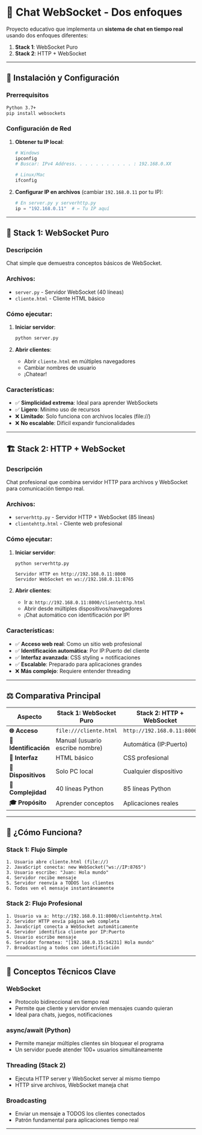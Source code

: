 # 📡 Chat WebSocket - Dos enfoques

Proyecto educativo que implementa un **sistema de chat en tiempo real** usando dos enfoques diferentes:

1. **Stack 1**: WebSocket Puro 
2. **Stack 2**: HTTP + WebSocket 

---

## 🚀 Instalación y Configuración

### Prerrequisitos
```bash
Python 3.7+
pip install websockets
```

### Configuración de Red
1. **Obtener tu IP local**:
   ```bash
   # Windows
   ipconfig
   # Buscar: IPv4 Address. . . . . . . . . . . : 192.168.0.XX
   
   # Linux/Mac
   ifconfig
   ```

2. **Configurar IP en archivos** (cambiar `192.168.0.11` por tu IP):
   ```python
   # En server.py y serverhttp.py
   ip = "192.168.0.11"  # ← Tu IP aquí
   ```

---

## 🔧 Stack 1: WebSocket Puro

### **Descripción**
Chat simple que demuestra conceptos básicos de WebSocket.

### **Archivos**:
- `server.py` - Servidor WebSocket (40 líneas)
- `cliente.html` - Cliente HTML básico

### **Cómo ejecutar**:

1. **Iniciar servidor**:
   ```bash
   python server.py
   ```

2. **Abrir clientes**:
   - Abrir `cliente.html` en múltiples navegadores
   - Cambiar nombres de usuario
   - ¡Chatear!

### **Características**:
- ✅ **Simplicidad extrema**: Ideal para aprender WebSockets
- ✅ **Ligero**: Mínimo uso de recursos
- ❌ **Limitado**: Solo funciona con archivos locales (file://)
- ❌ **No escalable**: Difícil expandir funcionalidades

---

## 🏗️ Stack 2: HTTP + WebSocket

### **Descripción**  
Chat profesional que combina servidor HTTP para archivos y WebSocket para comunicación tiempo real.

### **Archivos**:
- `serverhttp.py` - Servidor HTTP + WebSocket (85 líneas)
- `clientehttp.html` - Cliente web profesional

### **Cómo ejecutar**:

1. **Iniciar servidor**:
   ```bash
   python serverhttp.py
   ```
   ```
   Servidor HTTP en http://192.168.0.11:8000
   Servidor WebSocket en ws://192.168.0.11:8765
   ```

2. **Abrir clientes**:
   - Ir a: `http://192.168.0.11:8000/clientehttp.html`
   - Abrir desde múltiples dispositivos/navegadores
   - ¡Chat automático con identificación por IP!

### **Características**:
- ✅ **Acceso web real**: Como un sitio web profesional
- ✅ **Identificación automática**: Por IP:Puerto del cliente  
- ✅ **Interfaz avanzada**: CSS styling + notificaciones
- ✅ **Escalable**: Preparado para aplicaciones grandes
- ❌ **Más complejo**: Requiere entender threading

---

## ⚖️ Comparativa Principal

| Aspecto | Stack 1: WebSocket Puro | Stack 2: HTTP + WebSocket |
|---------|-------------------------|---------------------------|
| **🌐 Acceso** | `file:///cliente.html` | `http://192.168.0.11:8000` |
| **👤 Identificación** | Manual (usuario escribe nombre) | Automática (IP:Puerto) |
| **🎨 Interfaz** | HTML básico | CSS profesional |
| **📱 Dispositivos** | Solo PC local | Cualquier dispositivo |
| **🔧 Complejidad** | 40 líneas Python | 85 líneas Python |
| **🎓 Propósito** | Aprender conceptos | Aplicaciones reales |

---

## 🔄 ¿Cómo Funciona?

### **Stack 1: Flujo Simple**
```
1. Usuario abre cliente.html (file://)
2. JavaScript conecta: new WebSocket("ws://IP:8765")
3. Usuario escribe: "Juan: Hola mundo"
4. Servidor recibe mensaje
5. Servidor reenvía a TODOS los clientes
6. Todos ven el mensaje instantáneamente
```

### **Stack 2: Flujo Profesional**
```
1. Usuario va a: http://192.168.0.11:8000/clientehttp.html
2. Servidor HTTP envía página web completa
3. JavaScript conecta a WebSocket automáticamente  
4. Servidor identifica cliente por IP:Puerto
5. Usuario escribe mensaje
6. Servidor formatea: "[192.168.0.15:54231] Hola mundo"
7. Broadcasting a todos con identificación
```

---

## 🧠 Conceptos Técnicos Clave

### **WebSocket**
- Protocolo bidireccional en tiempo real
- Permite que cliente y servidor envíen mensajes cuando quieran
- Ideal para chats, juegos, notificaciones

### **async/await (Python)**
- Permite manejar múltiples clientes sin bloquear el programa
- Un servidor puede atender 100+ usuarios simultáneamente

### **Threading (Stack 2)**
- Ejecuta HTTP server y WebSocket server al mismo tiempo
- HTTP sirve archivos, WebSocket maneja chat

### **Broadcasting**
- Enviar un mensaje a TODOS los clientes conectados
- Patrón fundamental para aplicaciones tiempo real

---
